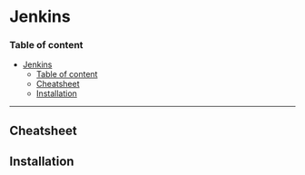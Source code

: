 # Jenkins

### Table of content
- [Jenkins](#jenkins)
    - [Table of content](#table-of-content)
  - [Cheatsheet](#cheatsheet)
  - [Installation](#installation)
---

## Cheatsheet

## Installation
